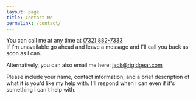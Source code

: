 ```yaml
---
layout: page
title: Contact Me
permalink: /contact/
---
```



You can call me at any time at [(732) 882-7333‬](tel:7328827333‬)  
If I'm unavailable go ahead and leave a message and I'll call you back as soon as I can.

Alternatively, you can also email me here: [jack@rigidgear.com](mailto:jack@rigidgear.com)

Please include your name, contact information, and a brief description of what it is you'd like my help with. I'll respond when I can even if it's something I can't help with.
